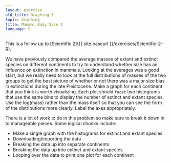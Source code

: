 ```yaml
---
layout: exercise
old_title: Graphing 3
topic: Graphing
title: Mammal Body Size 3
language: R
---
```


This is a follow up to [Scientific 2]({{ site.baseurl }}/exercises/Scientific-2-R).

We have previously compared the average masses of extant and extinct species on
different continents to try to understand whether size has an influence on
extinction in mammals. Looking at the averages was a good start, but we really
need to look at the full distributions of masses of the two groups to get the
best picture of whether or not there was a major size bias in extinctions during
the late Pleistocene. Make a graph for each continent that you think is worth 
visualizing. Each plot should `facet` two histograms that use
the same bins to display the number of extinct and extant species. Use the
log(mass) rather than the mass itself so that you can see the form of the
distributions more clearly. Label the axes appropriately.

There is a lot of work to do in this problem so make sure to break it down in to
manageable pieces. Some logical chunks include:

* Make a single graph with the histograms for extinct and extant species.
* Downloading/importing the data
* Breaking the data up into separate continents
* Breaking the data up into extinct and extant species
* Looping over the data to print one plot for each continent
